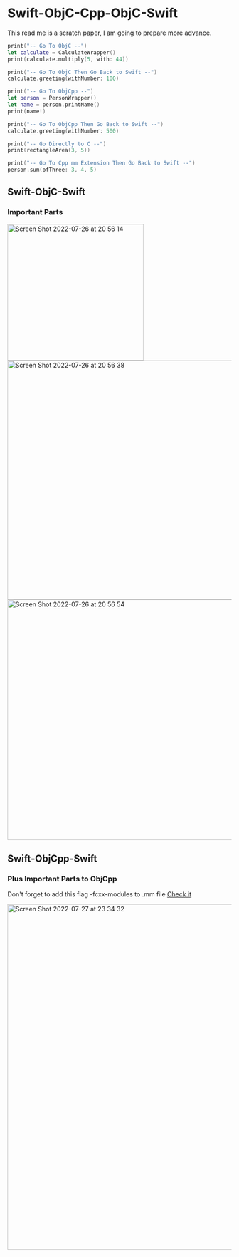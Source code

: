 # Swift-ObjC-Cpp-ObjC-Swift

This read me is a scratch paper, I am going to prepare more advance.

```swift
print("-- Go To ObjC --")
let calculate = CalculateWrapper()
print(calculate.multiply(5, with: 44))

print("-- Go To ObjC Then Go Back to Swift --")
calculate.greeting(withNumber: 100)

print("-- Go To ObjCpp --")
let person = PersonWrapper()
let name = person.printName()
print(name!)

print("-- Go To ObjCpp Then Go Back to Swift --")
calculate.greeting(withNumber: 500)

print("-- Go Directly to C --")
print(rectangleArea(3, 5))

print("-- Go To Cpp mm Extension Then Go Back to Swift --")
person.sum(ofThree: 3, 4, 5)
```

## Swift-ObjC-Swift

### Important Parts

<img width="306" alt="Screen Shot 2022-07-26 at 20 56 14" src="https://user-images.githubusercontent.com/15719990/181077628-6255bdc7-5c8f-42db-89f3-69265c60f608.png">

<img width="537" alt="Screen Shot 2022-07-26 at 20 56 38" src="https://user-images.githubusercontent.com/15719990/181077696-132a060c-5925-4423-8f5a-da1f9b4c6ba9.png">

<img width="540" alt="Screen Shot 2022-07-26 at 20 56 54" src="https://user-images.githubusercontent.com/15719990/181077731-153fa4fa-902f-4874-a524-5b672817f155.png">

## Swift-ObjCpp-Swift

### Plus Important Parts to ObjCpp

Don't forget to add this flag -fcxx-modules to .mm file
[Check it](https://stackoverflow.com/a/34283236/7657265)

<img width="776" alt="Screen Shot 2022-07-27 at 23 34 32" src="https://user-images.githubusercontent.com/15719990/181366962-dcb62898-7f8e-443d-ab4a-86e1d01132e0.png">
